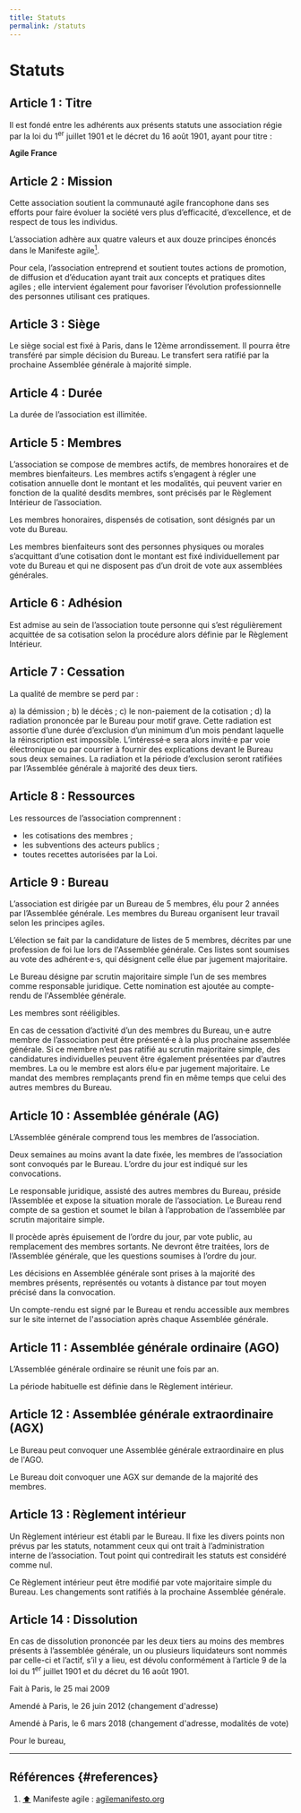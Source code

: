 ```yaml
---
title: Statuts
permalink: /statuts
---
```


# Statuts

## Article 1 : Titre

Il est fondé entre les adhérents aux présents statuts une association régie par la loi du 1<sup>er</sup> juillet 1901 et le décret du 16 août 1901, ayant pour titre :

**Agile France**

## Article 2 : Mission

Cette association soutient la communauté agile francophone dans ses efforts pour faire évoluer la société vers plus d’efficacité, d’excellence, et de respect de tous les individus.

L’association adhère aux quatre valeurs et aux douze principes énoncés dans le Manifeste agile[<sup>1</sup>](#references).

Pour cela, l’association entreprend et soutient toutes actions de promotion, de diffusion et d’éducation ayant trait aux concepts et pratiques dites agiles ; elle intervient également pour favoriser l’évolution professionnelle des personnes utilisant ces pratiques.

## Article 3 : Siège

Le siège social est fixé à Paris, dans le 12ème arrondissement. Il pourra être transféré par simple décision du Bureau. Le transfert sera ratifié par la prochaine Assemblée générale à majorité simple.

## Article 4 : Durée

La durée de l’association est illimitée.

## Article 5 : Membres

L’association se compose de membres actifs, de membres honoraires et de membres bienfaiteurs.
Les membres actifs s’engagent à régler une cotisation annuelle dont le montant et les modalités, qui peuvent varier en fonction de la qualité desdits membres, sont précisés par le Règlement Intérieur de l’association.

Les membres honoraires, dispensés de cotisation, sont désignés par un vote du Bureau.

Les membres bienfaiteurs sont des personnes physiques ou morales s’acquittant d’une cotisation dont le montant est fixé individuellement par vote du Bureau et qui ne disposent pas d’un droit de vote aux assemblées générales.

## Article 6 : Adhésion

Est admise au sein de l’association toute personne qui s’est régulièrement acquittée de sa cotisation selon la procédure alors définie par le Règlement Intérieur.

## Article 7 : Cessation

La qualité de membre se perd par :

a) la démission ;
b) le décès ;
c) le non-paiement de la cotisation ;
d) la radiation prononcée par le Bureau pour motif grave. Cette radiation est assortie d’une durée d’exclusion d’un minimum d’un mois pendant laquelle la réinscription est impossible. L’intéressé·e sera alors invité·e par voie électronique ou par courrier à fournir des explications devant le Bureau sous deux semaines. La radiation et la période d’exclusion seront ratifiées par l’Assemblée générale à majorité des deux tiers.

## Article 8 : Ressources

Les ressources de l’association comprennent :

- les cotisations des membres ;
- les subventions des acteurs publics ;
- toutes recettes autorisées par la Loi.

## Article 9 : Bureau

L’association est dirigée par un Bureau de 5 membres, élu pour 2 années par l’Assemblée générale. Les membres du Bureau organisent leur travail selon les principes agiles.

L’élection se fait par la candidature de listes de 5 membres, décrites par une profession de foi lue lors de l'Assemblée générale. Ces listes sont soumises au vote des adhérent·e·s, qui désignent celle élue par jugement majoritaire.

Le Bureau désigne par scrutin majoritaire simple l’un de ses membres comme responsable juridique. Cette nomination est ajoutée au compte-rendu de l'Assemblée générale.

Les membres sont rééligibles.

En cas de cessation d’activité d’un des membres du Bureau, un·e autre membre de l’association peut être présenté·e à la plus prochaine assemblée générale. Si ce membre n’est pas ratifié au scrutin majoritaire simple, des candidatures individuelles peuvent être également présentées par d’autres membres. La ou le membre est alors élu·e par jugement majoritaire.
Le mandat des membres remplaçants prend fin en même temps que celui des autres membres du Bureau.


## Article 10 : Assemblée générale (AG)
L’Assemblée générale comprend tous les membres de l’association.

Deux semaines au moins avant la date fixée, les membres de l’association sont convoqués par le Bureau. L’ordre du jour est indiqué sur les convocations.

Le responsable juridique, assisté des autres membres du Bureau, préside l’Assemblée et expose la situation morale de l’association. Le Bureau rend compte de sa gestion et soumet le bilan à l’approbation de l’assemblée par scrutin majoritaire simple.

Il procède après épuisement de l’ordre du jour, par vote public, au remplacement des membres sortants.
Ne devront être traitées, lors de l’Assemblée générale, que les questions soumises à l’ordre du jour.

Les décisions en Assemblée générale sont prises à la majorité des membres présents, représentés ou votants à distance par tout moyen précisé dans la convocation.

Un compte-rendu est signé par le Bureau et rendu accessible aux membres sur le site internet de l'association après chaque Assemblée générale.

## Article 11 : Assemblée générale ordinaire (AGO)

L’Assemblée générale ordinaire se réunit une fois par an.

La période habituelle est définie dans le Règlement intérieur.

## Article 12 : Assemblée générale extraordinaire (AGX)

Le Bureau peut convoquer une Assemblée générale extraordinaire en plus de l'AGO.

Le Bureau doit convoquer une AGX sur demande de la majorité des membres.

## Article 13 : Règlement intérieur

Un Règlement intérieur est établi par le Bureau. Il fixe les divers points non prévus par les statuts, notamment ceux qui ont trait à l’administration interne de l’association. Tout point qui contredirait les statuts est considéré comme nul.

Ce Règlement intérieur peut être modifié par vote majoritaire simple du Bureau. Les changements sont ratifiés à la prochaine Assemblée générale.

## Article 14 : Dissolution

En cas de dissolution prononcée par les deux tiers au moins des membres présents à l’assemblée générale, un ou plusieurs liquidateurs sont nommés par celle-ci et l’actif, s’il y a lieu, est dévolu conformément à l’article 9 de la loi du 1<sup>er</sup> juillet 1901 et du décret du 16 août 1901.

Fait à Paris, le 25 mai 2009

Amendé à Paris, le 26 juin 2012 (changement d'adresse)

Amendé à Paris, le 6 mars 2018 (changement d'adresse, modalités de vote)

Pour le bureau,


- - - -

## Références {#references}

1. [⬆️](#article-2-mission) Manifeste agile : [agilemanifesto.org](https://agilemanifesto.org/iso/fr/manifesto.html)
